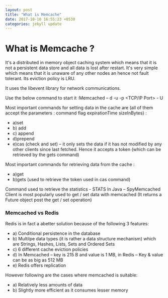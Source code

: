```yaml
---
layout: post
title: "What is Memcache"
date: 2017-10-10 16:55:23 +0530
categories: jekyll update
---
```


# What is Memcache ?
It's a distributed in memory object caching system which means that it is not a persistent data store and all data is lost after 
restart. It's very simple which means that it is unaware of any other nodes an hence not fault tolerant. Its eviction policy is LRU.

It uses the libevent library for network communications. 

Use the below command to start it :Memcached – d -u <UserName> -p <TCP/IP Port> - U <UDP Port>

Most important commands for setting data in the cache are (all of them accept the parameters : command flag expirationTime sizeInBytes) :
* a)set
* b) add
* c) append
* d)prepend
* e)cas (check and set) – it only sets the data if it has not modified by any other clients since last fetched. 
Hence it accepts a token (which can be retrieved by the gets command)

Most important commands for retrieving data from the cache :
* a)get
* b)gets (used to retrieve the token used in cas command)

Command used to retrieve the statistics - STATS
In Java – SpyMemcached Client is most popularly used to get / set data with memcached (It returns a Future object post the get / set operation)

### Memcached vs Redis
Redis is in fact a abetter solution because of the following 3 features:
* a) Conditional persistence in the database
* b) Multilpe data types (it is rather a data structure mechanism) which are Strings, Hashes, Lists, Sets and Ordered Sets
* c) 6 different cache eviction policies
* d) In Memcached – key is 215 B and value is 1 MB, in Redis – Key & value can be as big as 512 MB
* e) Redis offers replication

However following are the cases where memcached is suitable:
* a) Relatively less amounts of data
* b) Slightly more efficient as it consumes lesser memory
